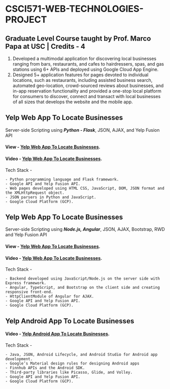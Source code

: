 # CSCI571-WEB-TECHNOLOGIES-PROJECT

## Graduate Level Course taught by Prof. Marco Papa at USC | Credits - 4

1. Developed a multimodal application for discovering local businesses ranging from bars, restaurants, and cafes to hairdressers, spas, and gas stations using 6+ APIs and deployed using Google Cloud App Engine.
2. Designed 5+ application features for pages devoted to individual locations, such as restaurants, including assisted business search, automated geo-location, crowd-sourced reviews about businesses, and in-app reservation functionality and provided a one-stop local platform for consumers to discover, connect and transact with local businesses of all sizes that develops the website and the mobile app.

## Yelp Web App To Locate Businesses

Server-side Scripting using ***Python - Flask***, JSON, AJAX, and Yelp Fusion API

#### View - [Yelp Web App To Locate Businesses](https://myfirstpython-2302223390.wl.r.appspot.com/).
#### Video - [Yelp Web App To Locate Businesses](https://youtu.be/0QZrZI6FZAE).

Tech Stack -
```
- Python programming language and Flask framework.
- Google API and Yelp Fusion API.
- Web pages developed using HTML CSS, JavaScript, DOM, JSON format and the XMLHttpRequest object.
- JSON parsers in Python and JavaScript.
- Google Cloud Platform (GCP).
```
####

## Yelp Web App To Locate Businesses

Server-side Scripting using ***Node.js, Angular***, JSON, AJAX, Bootstrap, RWD and Yelp Fusion API

#### View - [Yelp Web App To Locate Businesses](https://myfirstnode-2302223390.wl.r.appspot.com/search).
#### Video - [Yelp Web App To Locate Businesses](https://youtu.be/1xdRXYCutRE).

Tech Stack -
```
- Backend developed using JavaScript/Node.js on the server side with Express framework.
- Angular, TypeScript, and Bootstrap on the client side and creating responsive front-end.
- HttpClientModule of Angular for AJAX.
- Google API and Yelp Fusion API.
- Google Cloud Platform (GCP).
```
####

## Yelp Android App To Locate Businesses

#### Video - [Yelp Android App To Locate Businesses](https://youtu.be/-0njqahhnxI).

Tech Stack -
```
- Java, JSON, Android Lifecycle, and Android Studio for Android app development.
- Google’s Material design rules for designing Android apps
- Finnhub APIs and the Android SDK.
- Third-party libraries like Picasso, Glide, and Volley.
- Google API and Yelp Fusion API.
- Google Cloud Platform (GCP).
```

